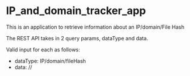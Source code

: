 # IP_and_domain_tracker_app

This is an application to retrieve information about an IP/domain/File Hash

The REST API takes in 2 query params, dataType and data.

Valid input for each as follows: 
  - dataType: IP/domain/fileHash
  - data: <some ip>/<some domain>/<some file hash>
